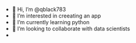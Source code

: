 - 👋 Hi, I’m @qblack783
- 👀 I’m interested in creeating an app
- 🌱 I’m currently learning python
- 💞️ I’m looking to collaborate with data scientists
- 
  

<!---
qblack783/qblack783 is a ✨ special ✨ repository because its `README.md` (this file) appears on your GitHub profile.
You can click the Preview link to take a look at your changes.
--->
